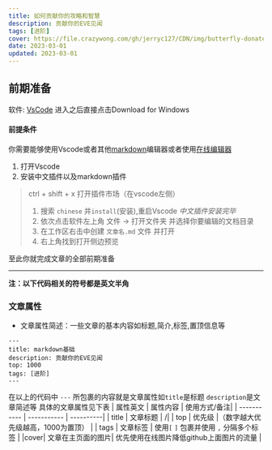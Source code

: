 ```yaml
---
title: 如何贡献你的攻略和智慧
description: 贡献你的EVE见闻
tags: [进阶]
cover: https://file.crazywong.com/gh/jerryc127/CDN/img/butterfly-donate-cover.png
date: 2023-03-01
updated: 2023-03-01
---
```


## 前期准备
软件: [VsCode](https://code.visualstudio.com/) 进入之后直接点击Download for Windows

#### 前提条件
你需要能够使用Vscode或者其他[markdown](https://markdown.com.cn/)编辑器或者使用[在线编辑器](https://markdown.com.cn/editor/)
1. 打开Vscode
2. 安装中文插件以及markdown插件
> ctrl + shift + x 打开插件市场（在vscode左侧）
>
> 1. 搜索 `chinese` 并`install`(安装),重启Vscode *中文插件安装完毕*
> 2. 依次点击软件左上角 文件 -> 打开文件夹 并选择你要编辑的文档目录
> 3. 在工作区右击中创建 `文章名.md` 文件 并打开
> 4. 右上角找到打开侧边预览

至此你就完成文章的全部前期准备

---

**注：以下代码相关的符号都是英文半角**
### 文章属性
+ 文章属性简述：一些文章的基本内容如标题,简介,标签,置顶信息等
```
---
title: markdown基础
description: 贡献你的EVE见闻
top: 1000
tags: [进阶]
---
```
在以上的代码中 `---` 所包裹的内容就是文章属性如`title`是标题 `description`是文章简述等
具体的文章属性见下表
| 属性英文      | 属性内容 | 使用方式/备注|
| ----------- | ----------- | ----------|
| title      | 文章标题 | /|
| top   | 优先级 |（数字越大优先级越高，1000为置顶） |
| tags   | 文章标签  | 使用`[` `]` 包裹并使用 `,` 分隔多个标签 |
|cover| 文章在主页面的图片| 优先使用在线图片降低github上面图片的流量 |